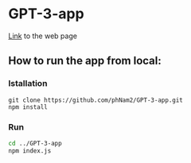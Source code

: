 # GPT-3-app
[Link](https://openai-search-app.herokuapp.com) to the web page

## How to run the app from local:
### Istallation
```shell
git clone https://github.com/phNam2/GPT-3-app.git
npm install
```

### Run
```bash
cd ../GPT-3-app
npm index.js
```